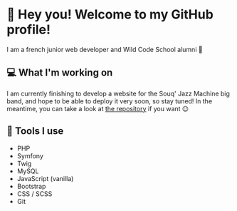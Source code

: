 # 👋 Hey you! Welcome to my GitHub profile!

I am a french junior web developer and Wild Code School alumni 🙂

## 💻 What I'm working on

I am currently finishing to develop a website for the Souq' Jazz Machine big band, and hope to be able to deploy it very soon, so stay tuned! In the meantime, you can take a look at [the repository](https://github.com/LucyMerlier/souq-jazz-machine) if you want 😉

## 🧰 Tools I use

- PHP
- Symfony
- Twig
- MySQL
- JavaScript (vanilla)
- Bootstrap
- CSS / SCSS
- Git
